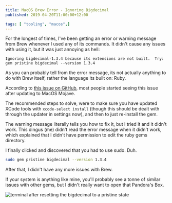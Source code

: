 ```yaml
---
title: MacOS Brew Error - Ignoring Bigdecimal
published: 2019-04-20T11:00:00+12:00

tags: [ "tooling", "macos",]
---
```


For the longest of times, I've been getting an error or warning message from Brew whenever I used any of its commands. It didn't cause any issues with using it, but it was just annoying as hell:

```
Ignoring bigdecimal-1.3.4 because its extensions are not built.  Try: gem pristine bigdecimal --version 1.3.4
```

As you can probably tell from the error message, its not actually anything to do with Brew itself, rather the language its built on: Ruby.

According to [this issue on GitHub](https://github.com/Homebrew/brew/issues/4975), most people started seeing this issue after updating to MacOS Mojave.

The recommended steps to solve, were to make sure you have updated XCode tools with `xcode-select install` (though this should be dealt with through the updater in settings now), and then to just re-install the gem.

The warning message literally tells you how to fix it, but I tried it and it didn't work. This dingus (me) didn't read the error message when it didn't work, which explained that I didn't have permission to edit the ruby gems directory.

I finally clicked and discovered that you had to use sudo. Duh.

```sh
sudo gem pristine bigdecimal --version 1.3.4
```

After that, I didn't have any more issues with Brew.

If your system is anything like mine, you'll probably see a tonne of similar issues with other gems, but I didn't really want to open that Pandora's Box.

![terminal after resetting the bigdecimal to a pristine state](https://crookm.ams3.cdn.digitaloceanspaces.com/media/2019/brew-ignoring-bigdecimal--c87e2876-61fe-4808-9e3c-98330bb2d3ef.png)